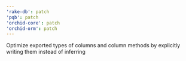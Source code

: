 ```yaml
---
'rake-db': patch
'pqb': patch
'orchid-core': patch
'orchid-orm': patch
---
```


Optimize exported types of columns and column methods by explicitly writing them instead of inferring
